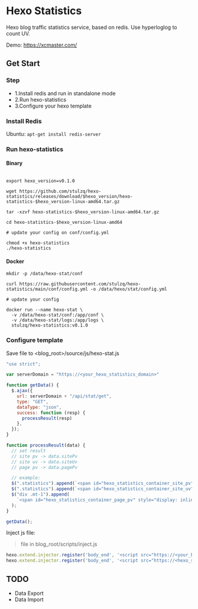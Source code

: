 # Hexo Statistics

Hexo blog traffic statistics service, based on redis. Use hyperloglog to count UV.

Demo: https://xcmaster.com/

## Get Start

### Step

- 1.Install redis and run in standalone mode
- 2.Run hexo-statistics
- 3.Configure your hexo template

### Install Redis

Ubuntu: `apt-get install redis-server`

### Run hexo-statistics

#### Binary

````shell

export hexo_version=v0.1.0

wget https://github.com/stulzq/hexo-statistics/releases/download/$hexo_version/hexo-statistics-$hexo_version-linux-amd64.tar.gz

tar -xzvf hexo-statistics-$hexo_version-linux-amd64.tar.gz

cd hexo-statistics-$hexo_version-linux-amd64

# update your config on conf/config.yml

chmod +x hexo-statistics
./hexo-statistics

````

#### Docker

````shell
mkdir -p /data/hexo-stat/conf

curl https://raw.githubusercontent.com/stulzq/hexo-statistics/main/conf/config.yml -o /data/hexo/stat/config.yml

# update your config

docker run --name hexo-stat \
  -v /data/hexo-stat/conf:/app/conf \
  -v /data/hexo-stat/logs:/app/logs \
  stulzq/hexo-statistics:v0.1.0

````

### Configure template

Save file to <blog_root>/source/js/hexo-stat.js

````javascript
"use strict";

var serverDomain = "https://<your_hexo_statistics_domain>"

function getData() {
  $.ajax({
    url: serverDomain + "/api/stat/get",
    type: "GET",
    dataType: "json",
    success: function (resp) {
      processResult(resp)
    },
  });
}

function processResult(data) {
  // set result
  // site pv -> data.sitePv
  // site uv -> data.siteUv
  // page pv -> data.pagePv

  // example:
  $(".statistics").append(`<span id="hexo_statistics_container_site_pv" style="display: inline;">Total PV <span id="hexo_statistics_value_site_pv">${data.sitePv}</span></span>`);
  $(".statistics").append(`<span id="hexo_statistics_container_site_uv" style="display: inline;">Total UV <span id="hexo_statistics_value_site_uv">${data.siteUv}</span></span>`);
  $("div .mt-1").append(
    `<span id="hexo_statistics_container_page_pv" style="display: inline;"><i class="iconfont icon-eye" aria-hidden="true"></i><span id="hexo_statistics_value_page_pv">PagePv: ${data.pagePv+1}</span></span>`
  );
}

getData();

````

Inject js file:

>file in blog_root/scripts/inject.js

````javascript
hexo.extend.injector.register('body_end', '<script src="https://<your_blog_domain>/js/hexo-stat.js"></script>', 'default');
hexo.extend.injector.register('body_end', '<script src="https://<hexo_statistics_domain>/stat/counter"></script>', 'default');
````

## TODO

- Data Export
- Data Import
